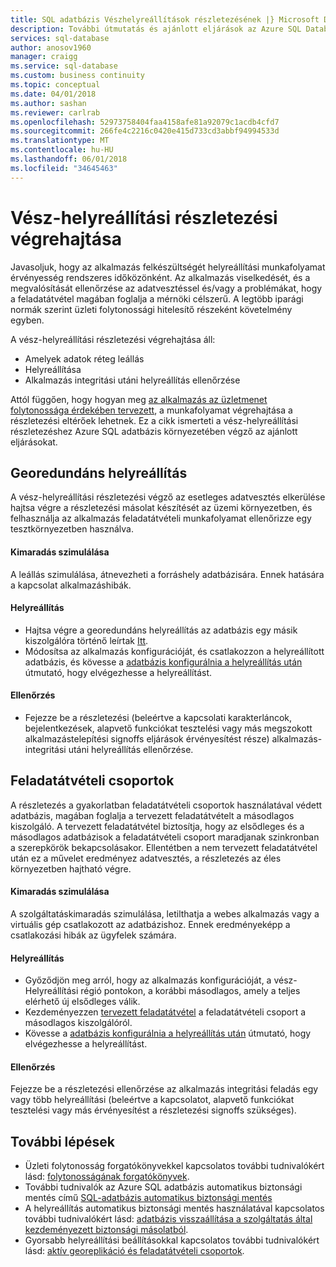 ```yaml
---
title: SQL adatbázis Vészhelyreállítások részletezésének |} Microsoft Docs
description: További útmutatás és ajánlott eljárások az Azure SQL Database a vészhelyreállítások részletezésének végrehajtásához.
services: sql-database
author: anosov1960
manager: craigg
ms.service: sql-database
ms.custom: business continuity
ms.topic: conceptual
ms.date: 04/01/2018
ms.author: sashan
ms.reviewer: carlrab
ms.openlocfilehash: 52973758404faa4158afe81a92079c1acdb4cfd7
ms.sourcegitcommit: 266fe4c2216c0420e415d733cd3abbf94994533d
ms.translationtype: MT
ms.contentlocale: hu-HU
ms.lasthandoff: 06/01/2018
ms.locfileid: "34645463"
---
```

# <a name="performing-disaster-recovery-drill"></a>Vész-helyreállítási részletezési végrehajtása
Javasoljuk, hogy az alkalmazás felkészültségét helyreállítási munkafolyamat érvényesség rendszeres időközönként. Az alkalmazás viselkedését, és a megvalósítását ellenőrzése az adatvesztéssel és/vagy a problémákat, hogy a feladatátvétel magában foglalja a mérnöki célszerű. A legtöbb iparági normák szerint üzleti folytonossági hitelesítő részeként követelmény egyben.

A vész-helyreállítási részletezési végrehajtása áll:

* Amelyek adatok réteg leállás
* Helyreállítása
* Alkalmazás integritási utáni helyreállítás ellenőrzése

Attól függően, hogy hogyan meg [az alkalmazás az üzletmenet folytonossága érdekében tervezett](sql-database-business-continuity.md), a munkafolyamat végrehajtása a részletezési eltérőek lehetnek. Ez a cikk ismerteti a vész-helyreállítási részletezéshez Azure SQL adatbázis környezetében végző az ajánlott eljárásokat.

## <a name="geo-restore"></a>Georedundáns helyreállítás
A vész-helyreállítási részletezési végző az esetleges adatvesztés elkerülése hajtsa végre a részletezési másolat készítését az üzemi környezetben, és felhasználja az alkalmazás feladatátvételi munkafolyamat ellenőrizze egy tesztkörnyezetben használva.

#### <a name="outage-simulation"></a>Kimaradás szimulálása
A leállás szimulálása, átnevezheti a forráshely adatbázisára. Ennek hatására a kapcsolat alkalmazáshibák.

#### <a name="recovery"></a>Helyreállítás
* Hajtsa végre a georedundáns helyreállítás az adatbázis egy másik kiszolgálóra történő leírtak [Itt](sql-database-disaster-recovery.md).
* Módosítsa az alkalmazás konfigurációját, és csatlakozzon a helyreállított adatbázis, és kövesse a [adatbázis konfigurálnia a helyreállítás után](sql-database-disaster-recovery.md) útmutató, hogy elvégezhesse a helyreállítást.

#### <a name="validation"></a>Ellenőrzés
* Fejezze be a részletezési (beleértve a kapcsolati karakterláncok, bejelentkezések, alapvető funkciókat tesztelési vagy más megszokott alkalmazástelepítési signoffs eljárások érvényesítést része) alkalmazás-integritási utáni helyreállítás ellenőrzése.

## <a name="failover-groups"></a>Feladatátvételi csoportok
A részletezés a gyakorlatban feladatátvételi csoportok használatával védett adatbázis, magában foglalja a tervezett feladatátvételt a másodlagos kiszolgáló. A tervezett feladatátvétel biztosítja, hogy az elsődleges és a másodlagos adatbázisok a feladatátvételi csoport maradjanak szinkronban a szerepkörök bekapcsolásakor. Ellentétben a nem tervezett feladatátvétel után ez a művelet eredményez adatvesztés, a részletezés az éles környezetben hajtható végre.

#### <a name="outage-simulation"></a>Kimaradás szimulálása
A szolgáltatáskimaradás szimulálása, letilthatja a webes alkalmazás vagy a virtuális gép csatlakozott az adatbázishoz. Ennek eredményeképp a csatlakozási hibák az ügyfelek számára.

#### <a name="recovery"></a>Helyreállítás
* Győződjön meg arról, hogy az alkalmazás konfigurációját, a vész-Helyreállítási régió pontokon, a korábbi másodlagos, amely a teljes elérhető új elsődleges válik.
* Kezdeményezzen [tervezett feladatátvétel](scripts/sql-database-setup-geodr-and-failover-database-powershell.md) a feladatátvételi csoport a másodlagos kiszolgálóról.
* Kövesse a [adatbázis konfigurálnia a helyreállítás után](sql-database-disaster-recovery.md) útmutató, hogy elvégezhesse a helyreállítást.

#### <a name="validation"></a>Ellenőrzés
Fejezze be a részletezési ellenőrzése az alkalmazás integritási feladás egy vagy több helyreállítási (beleértve a kapcsolatot, alapvető funkciókat tesztelési vagy más érvényesítést a részletezési signoffs szükséges).

## <a name="next-steps"></a>További lépések
* Üzleti folytonosság forgatókönyvekkel kapcsolatos további tudnivalókért lásd: [folytonosságának forgatókönyvek](sql-database-business-continuity.md).
* További tudnivalók az Azure SQL adatbázis automatikus biztonsági mentés című [SQL-adatbázis automatikus biztonsági mentés](sql-database-automated-backups.md)
* A helyreállítás automatikus biztonsági mentés használatával kapcsolatos további tudnivalókért lásd: [adatbázis visszaállítása a szolgáltatás által kezdeményezett biztonsági másolatból](sql-database-recovery-using-backups.md).
* Gyorsabb helyreállítási beállításokkal kapcsolatos további tudnivalókért lásd: [aktív georeplikáció és feladatátvételi csoportok](sql-database-geo-replication-overview.md).  
